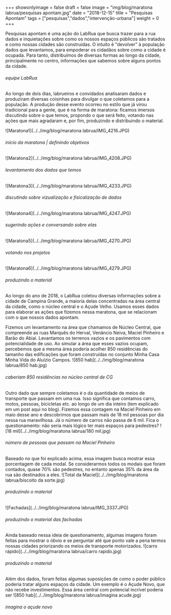+++
showonlyimage = false
draft = false
image = "img/blog/maratona labrua/pesquisas apontam.jpg"
date = "2018-12-15"
title = "Pesquisas Apontam"
tags = ["pesquisas","dados","intervenção-urbana"]
weight = 0
+++

Pesquisas apontam é uma ação do LabRua que busca trazer para a rua dados e inquietações sobre como os nossos espaços públicos são tratados e como nossas cidades são construídas. O intuito é "devolver" à população dados que levantamos, para empoderar os cidadãos sobre como a cidade é ocupada. Para tanto, distribuímos de diversas formas ao longo da cidade, principalmente no centro, informações que sabemos sobre alguns pontos da cidade.
<!--more-->

<H6>equipe LabRua</H6>

Ao longo de dois dias, labrueiros e convidados analisaram dados e produziram diversas coisinhas para divulgar o que coletamos para a população. A produção desse evento ocorreu no estilo que já virou tradicional para a gente, que é na forma de maratona: ficamos imersos discutindo sobre o que temos, propondo o que será feito, votando nas ações que mais agradaram e, por fim, produzindo e distribuindo o material.

![Maratona1](../../img/blog/maratona labrua/IMG_4216.JPG)
<H6>início da maratona | definindo objetivos</H6>

![Maratona2](../../img/blog/maratona labrua/IMG_4208.JPG)
<H6>levantamento dos dados que temos</H6>

![Maratona3](../../img/blog/maratona labrua/IMG_4233.JPG)
<H6>discutindo sobre vizualização e fisicalização de dados</H6>

![Maratona4](../../img/blog/maratona labrua/IMG_4247.JPG)
<H6>sugerindo ações e conversando sobre elas</H6>

![Maratona5](../../img/blog/maratona labrua/IMG_4270.JPG)
<H6>votando nos projetos</H6>

![Maratona6](../../img/blog/maratona labrua/IMG_4279.JPG)
<H6>produzindo o material</H6>

Ao longo do ano de 2018, o LabRua coletou diversas informações sobre a cidade de Campina Grande, a maioria delas concentradas na área central da cidade, como o núcleo central e o Açude Velho. Usamos esses dados para elaborar as ações que fizemos nessa maratona, que se relacionam com o que nossos dados apontam.

Fizemos um levantamento na área que chamamos de Núcleo Central, que compreende as ruas Marquês do Herval, Venâncio Neiva, Maciel Pinheiro e Barão do Abiaí. Levantamos os terrenos vazios e os pavimentos com potencialidade de uso. Ao simular a área que esses vazios ocupam, percebemos que a mesma área poderia acolher 850 residências do tamanho das edificações que foram construídas no conjunto Minha Casa Minha Vida do Aluízio Campos.
![850 hab](../../img/blog/maratona labrua/850 hab.jpg)
<H6>caberiam 850 residências no núcleo central de CG</H6>

Outro dado que sempre coletamos é o da quantidade de meios de transporte que passam em uma rua. Isso significa que contamos carro, motos, pessoas, bicicletas etc. ao longo de um dia inteiro (tem explicado em um post aqui no blog). Fizemos essa contagem na Maciel Pinheiro em maio desse ano e descobrimos que passam mais de 18 mil pessoas por dia nessa rua maravilhosa. Já o número de carros não passa de 6 mil. Fica o questionamento: não seria mais lógico ter mais espaços para pedestres?
![18 mil](../../img/blog/maratona labrua/180 mil.jpg)
<H6>número de pessoas que passam na Maciel Pinheiro</H6>

Baseado no que foi explicado acima, essa imagem busca mostrar essa porcentagem de cada modal. Se considerarmos todos os modais que foram contados, quase 70% são pedestres, no entanto apenas 35% da área da rua são destinados a eles.
![Total da Maciel](../../img/blog/maratona labrua/biscoito da sorte.jpg)
<H6>produzindo o material</H6>


![Fachadas](../../img/blog/maratona labrua/IMG_3337.JPG)
<H6>produzindo o material das fachadas</H6>

Ainda baseado nessa ideia de questionamento, algumas imagens foram feitas para mostrar o óbvio e se perguntar até que ponto vale a pena termos nossas cidades priorizando os meios de transporte motorizados.
![carro rápido](../../img/blog/maratona labrua/carro rapido.jpg)
<H6>produzindo o material</H6>

Além dos dados, foram feitas algumas suposições de como o poder público poderia tratar alguns espaços da cidade. Um exemplo é o Açude Novo, que não recebe investimentos. Essa área central com potencial incrível poderia ser
![850 hab](../../img/blog/maratona labrua/imagina acude.jpg)
<H6>imagina o açude novo</H6>
